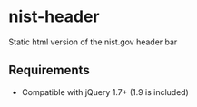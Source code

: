 # nist-header
Static html version of the nist.gov header bar

## Requirements
- Compatible with jQuery 1.7+ (1.9 is included)
